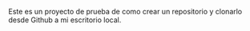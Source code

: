Este es un proyecto de prueba de como crear un repositorio y clonarlo desde Github a mi escritorio local.
